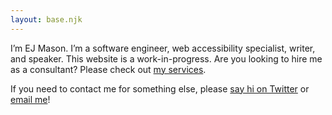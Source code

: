 ```yaml
---
layout: base.njk
---
```


I’m EJ Mason. I’m a software engineer, web accessibility specialist, writer, and speaker. This website is a work-in-progress. Are you looking to hire me as a consultant? Please check out <a href="./services">my services</a>.

If you need to contact me for something else, please [say hi on Twitter](https://www.twitter.com/codeability) or <a href="mailto:eliasjmason@gmail.com" rel="noopener noreferrer">email me</a>!
